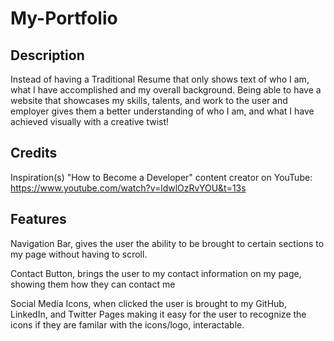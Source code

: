 # My-Portfolio

## Description

Instead of having a Traditional Resume that only shows text of who I am, what I have accomplished and my overall background. Being able to have a website that showcases my skills, talents, and work to the user and employer gives them a better understanding of who I am, and what I have achieved visually with a creative twist!

## Credits
Inspiration(s)
"How to Become a Developer" content creator on YouTube:
https://www.youtube.com/watch?v=ldwlOzRvYOU&t=13s



## Features

Navigation Bar, gives the user the ability to be brought to certain sections to my page without having to scroll.

Contact Button, brings the user to my contact information on my page, showing them how they can contact me

Social Media Icons, when clicked the user is brought to my GitHub, LinkedIn, and Twitter Pages making it easy for the user to recognize the icons if they are familar with the icons/logo, interactable.